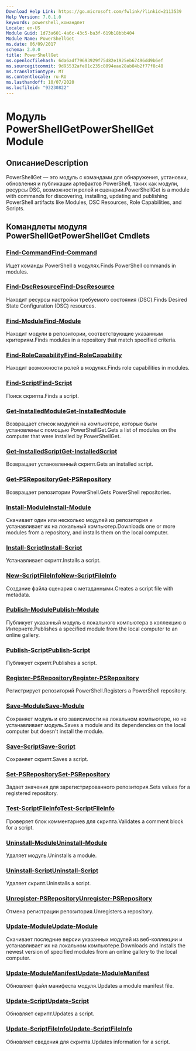 ```yaml
---
Download Help Link: https://go.microsoft.com/fwlink/?linkid=2113539
Help Version: 7.0.1.0
keywords: powershell,командлет
Locale: en-US
Module Guid: 1d73a601-4a6c-43c5-ba3f-619b18bbb404
Module Name: PowerShellGet
ms.date: 06/09/2017
schema: 2.0.0
title: PowerShellGet
ms.openlocfilehash: 6da6adf79693929f75d82e1925eb67496dd9b6ef
ms.sourcegitcommit: 9d95532afe81c235c8094eae28ab84b2f77f8c48
ms.translationtype: MT
ms.contentlocale: ru-RU
ms.lasthandoff: 10/07/2020
ms.locfileid: "93230822"
---
```

# <span data-ttu-id="2e49f-103">Модуль PowerShellGet</span><span class="sxs-lookup"><span data-stu-id="2e49f-103">PowerShellGet Module</span></span>

## <span data-ttu-id="2e49f-104">Описание</span><span class="sxs-lookup"><span data-stu-id="2e49f-104">Description</span></span>

<span data-ttu-id="2e49f-105">PowerShellGet — это модуль с командами для обнаружения, установки, обновления и публикации артефактов PowerShell, таких как модули, ресурсы DSC, возможности ролей и сценарии.</span><span class="sxs-lookup"><span data-stu-id="2e49f-105">PowerShellGet is a module with commands for discovering, installing, updating and publishing PowerShell artifacts like Modules, DSC Resources, Role Capabilities, and Scripts.</span></span>

## <span data-ttu-id="2e49f-106">Командлеты модуля PowerShellGet</span><span class="sxs-lookup"><span data-stu-id="2e49f-106">PowerShellGet Cmdlets</span></span>

### [<span data-ttu-id="2e49f-107">Find-Command</span><span class="sxs-lookup"><span data-stu-id="2e49f-107">Find-Command</span></span>](Find-Command.md)
<span data-ttu-id="2e49f-108">Ищет команды PowerShell в модулях.</span><span class="sxs-lookup"><span data-stu-id="2e49f-108">Finds PowerShell commands in modules.</span></span>

### [<span data-ttu-id="2e49f-109">Find-DscResource</span><span class="sxs-lookup"><span data-stu-id="2e49f-109">Find-DscResource</span></span>](Find-DscResource.md)
<span data-ttu-id="2e49f-110">Находит ресурсы настройки требуемого состояния (DSC).</span><span class="sxs-lookup"><span data-stu-id="2e49f-110">Finds Desired State Configuration (DSC) resources.</span></span>

### [<span data-ttu-id="2e49f-111">Find-Module</span><span class="sxs-lookup"><span data-stu-id="2e49f-111">Find-Module</span></span>](Find-Module.md)
<span data-ttu-id="2e49f-112">Находит модули в репозитории, соответствующие указанным критериям.</span><span class="sxs-lookup"><span data-stu-id="2e49f-112">Finds modules in a repository that match specified criteria.</span></span>

### [<span data-ttu-id="2e49f-113">Find-RoleCapability</span><span class="sxs-lookup"><span data-stu-id="2e49f-113">Find-RoleCapability</span></span>](Find-RoleCapability.md)
<span data-ttu-id="2e49f-114">Находит возможности ролей в модулях.</span><span class="sxs-lookup"><span data-stu-id="2e49f-114">Finds role capabilities in modules.</span></span>

### [<span data-ttu-id="2e49f-115">Find-Script</span><span class="sxs-lookup"><span data-stu-id="2e49f-115">Find-Script</span></span>](Find-Script.md)
<span data-ttu-id="2e49f-116">Поиск скрипта.</span><span class="sxs-lookup"><span data-stu-id="2e49f-116">Finds a script.</span></span>

### [<span data-ttu-id="2e49f-117">Get-InstalledModule</span><span class="sxs-lookup"><span data-stu-id="2e49f-117">Get-InstalledModule</span></span>](Get-InstalledModule.md)
<span data-ttu-id="2e49f-118">Возвращает список модулей на компьютере, которые были установлены с помощью PowerShellGet.</span><span class="sxs-lookup"><span data-stu-id="2e49f-118">Gets a list of modules on the computer that were installed by PowerShellGet.</span></span>

### [<span data-ttu-id="2e49f-119">Get-InstalledScript</span><span class="sxs-lookup"><span data-stu-id="2e49f-119">Get-InstalledScript</span></span>](Get-InstalledScript.md)
<span data-ttu-id="2e49f-120">Возвращает установленный скрипт.</span><span class="sxs-lookup"><span data-stu-id="2e49f-120">Gets an installed script.</span></span>

### [<span data-ttu-id="2e49f-121">Get-PSRepository</span><span class="sxs-lookup"><span data-stu-id="2e49f-121">Get-PSRepository</span></span>](Get-PSRepository.md)
<span data-ttu-id="2e49f-122">Возвращает репозитории PowerShell.</span><span class="sxs-lookup"><span data-stu-id="2e49f-122">Gets PowerShell repositories.</span></span>

### [<span data-ttu-id="2e49f-123">Install-Module</span><span class="sxs-lookup"><span data-stu-id="2e49f-123">Install-Module</span></span>](Install-Module.md)
<span data-ttu-id="2e49f-124">Скачивает один или несколько модулей из репозитория и устанавливает их на локальный компьютер.</span><span class="sxs-lookup"><span data-stu-id="2e49f-124">Downloads one or more modules from a repository, and installs them on the local computer.</span></span>

### [<span data-ttu-id="2e49f-125">Install-Script</span><span class="sxs-lookup"><span data-stu-id="2e49f-125">Install-Script</span></span>](Install-Script.md)
<span data-ttu-id="2e49f-126">Устанавливает скрипт.</span><span class="sxs-lookup"><span data-stu-id="2e49f-126">Installs a script.</span></span>

### [<span data-ttu-id="2e49f-127">New-ScriptFileInfo</span><span class="sxs-lookup"><span data-stu-id="2e49f-127">New-ScriptFileInfo</span></span>](New-ScriptFileInfo.md)
<span data-ttu-id="2e49f-128">Создание файла сценария с метаданными.</span><span class="sxs-lookup"><span data-stu-id="2e49f-128">Creates a script file with metadata.</span></span>

### [<span data-ttu-id="2e49f-129">Publish-Module</span><span class="sxs-lookup"><span data-stu-id="2e49f-129">Publish-Module</span></span>](Publish-Module.md)
<span data-ttu-id="2e49f-130">Публикует указанный модуль с локального компьютера в коллекцию в Интернете.</span><span class="sxs-lookup"><span data-stu-id="2e49f-130">Publishes a specified module from the local computer to an online gallery.</span></span>

### [<span data-ttu-id="2e49f-131">Publish-Script</span><span class="sxs-lookup"><span data-stu-id="2e49f-131">Publish-Script</span></span>](Publish-Script.md)
<span data-ttu-id="2e49f-132">Публикует скрипт.</span><span class="sxs-lookup"><span data-stu-id="2e49f-132">Publishes a script.</span></span>

### [<span data-ttu-id="2e49f-133">Register-PSRepository</span><span class="sxs-lookup"><span data-stu-id="2e49f-133">Register-PSRepository</span></span>](Register-PSRepository.md)
<span data-ttu-id="2e49f-134">Регистрирует репозиторий PowerShell.</span><span class="sxs-lookup"><span data-stu-id="2e49f-134">Registers a PowerShell repository.</span></span>

### [<span data-ttu-id="2e49f-135">Save-Module</span><span class="sxs-lookup"><span data-stu-id="2e49f-135">Save-Module</span></span>](Save-Module.md)
<span data-ttu-id="2e49f-136">Сохраняет модуль и его зависимости на локальном компьютере, но не устанавливает модуль.</span><span class="sxs-lookup"><span data-stu-id="2e49f-136">Saves a module and its dependencies on the local computer but doesn't install the module.</span></span>

### [<span data-ttu-id="2e49f-137">Save-Script</span><span class="sxs-lookup"><span data-stu-id="2e49f-137">Save-Script</span></span>](Save-Script.md)
<span data-ttu-id="2e49f-138">Сохраняет скрипт.</span><span class="sxs-lookup"><span data-stu-id="2e49f-138">Saves a script.</span></span>

### [<span data-ttu-id="2e49f-139">Set-PSRepository</span><span class="sxs-lookup"><span data-stu-id="2e49f-139">Set-PSRepository</span></span>](Set-PSRepository.md)
<span data-ttu-id="2e49f-140">Задает значения для зарегистрированного репозитория.</span><span class="sxs-lookup"><span data-stu-id="2e49f-140">Sets values for a registered repository.</span></span>

### [<span data-ttu-id="2e49f-141">Test-ScriptFileInfo</span><span class="sxs-lookup"><span data-stu-id="2e49f-141">Test-ScriptFileInfo</span></span>](Test-ScriptFileInfo.md)
<span data-ttu-id="2e49f-142">Проверяет блок комментариев для скрипта.</span><span class="sxs-lookup"><span data-stu-id="2e49f-142">Validates a comment block for a script.</span></span>

### [<span data-ttu-id="2e49f-143">Uninstall-Module</span><span class="sxs-lookup"><span data-stu-id="2e49f-143">Uninstall-Module</span></span>](Uninstall-Module.md)
<span data-ttu-id="2e49f-144">Удаляет модуль.</span><span class="sxs-lookup"><span data-stu-id="2e49f-144">Uninstalls a module.</span></span>

### [<span data-ttu-id="2e49f-145">Uninstall-Script</span><span class="sxs-lookup"><span data-stu-id="2e49f-145">Uninstall-Script</span></span>](Uninstall-Script.md)
<span data-ttu-id="2e49f-146">Удаляет скрипт.</span><span class="sxs-lookup"><span data-stu-id="2e49f-146">Uninstalls a script.</span></span>

### [<span data-ttu-id="2e49f-147">Unregister-PSRepository</span><span class="sxs-lookup"><span data-stu-id="2e49f-147">Unregister-PSRepository</span></span>](Unregister-PSRepository.md)
<span data-ttu-id="2e49f-148">Отмена регистрации репозитория.</span><span class="sxs-lookup"><span data-stu-id="2e49f-148">Unregisters a repository.</span></span>

### [<span data-ttu-id="2e49f-149">Update-Module</span><span class="sxs-lookup"><span data-stu-id="2e49f-149">Update-Module</span></span>](Update-Module.md)
<span data-ttu-id="2e49f-150">Скачивает последние версии указанных модулей из веб-коллекции и устанавливает их на локальном компьютере.</span><span class="sxs-lookup"><span data-stu-id="2e49f-150">Downloads and installs the newest version of specified modules from an online gallery to the local computer.</span></span>

### [<span data-ttu-id="2e49f-151">Update-ModuleManifest</span><span class="sxs-lookup"><span data-stu-id="2e49f-151">Update-ModuleManifest</span></span>](Update-ModuleManifest.md)
<span data-ttu-id="2e49f-152">Обновляет файл манифеста модуля.</span><span class="sxs-lookup"><span data-stu-id="2e49f-152">Updates a module manifest file.</span></span>

### [<span data-ttu-id="2e49f-153">Update-Script</span><span class="sxs-lookup"><span data-stu-id="2e49f-153">Update-Script</span></span>](Update-Script.md)
<span data-ttu-id="2e49f-154">Обновляет скрипт.</span><span class="sxs-lookup"><span data-stu-id="2e49f-154">Updates a script.</span></span>

### [<span data-ttu-id="2e49f-155">Update-ScriptFileInfo</span><span class="sxs-lookup"><span data-stu-id="2e49f-155">Update-ScriptFileInfo</span></span>](Update-ScriptFileInfo.md)
<span data-ttu-id="2e49f-156">Обновляет сведения для скрипта.</span><span class="sxs-lookup"><span data-stu-id="2e49f-156">Updates information for a script.</span></span>

